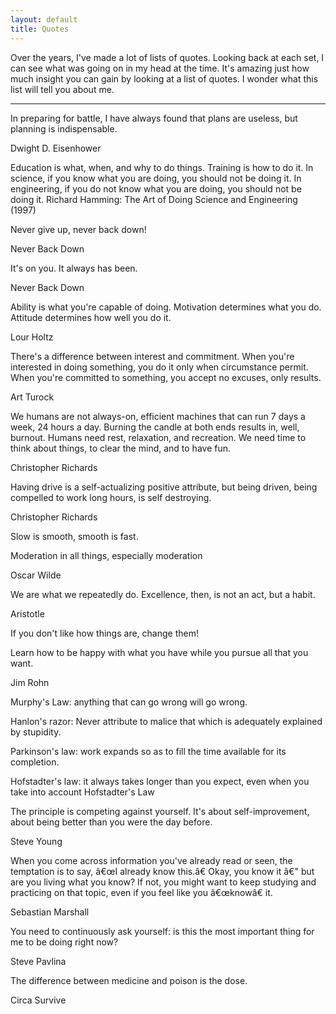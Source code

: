 ```yaml
---
layout: default
title: Quotes
---
```


Over the years, I've made a lot of lists of quotes. Looking back at each set, I can see what was going on in my head at the time. It's amazing just how much insight you can gain by looking at a list of quotes. I wonder what this list will tell you about me. 

* * *

In preparing for battle, I have always found that plans are useless, but planning is indispensable. 

Dwight D. Eisenhower 

Education is what, when, and why to do things. Training is how to do it. In science, if you know what you are doing, you should not be doing it. In engineering, if you do not know what you are doing, you should not be doing it. 
Richard Hamming: The Art of Doing Science and Engineering (1997) 

Never give up, never back down! 

Never Back Down 

It's on you. It always has been. 

Never Back Down 

Ability is what you're capable of doing. Motivation determines what you do. Attitude determines how well you do it. 

Lour Holtz

There's a difference between interest and commitment. When you're interested in doing something, you do it only when circumstance permit. When you're committed to something, you accept no excuses, only results. 

Art Turock 

We humans are not always-on, efficient machines that can run 7 days a week, 24 hours a day. Burning the candle at both ends results in, well, burnout. Humans need rest, relaxation, and recreation. We need time to think about things, to clear the mind, and to have fun. 

Christopher Richards 

Having drive is a self-actualizing positive attribute, but being driven, being compelled to work long hours, is self destroying. 

Christopher Richards 

Slow is smooth, smooth is fast. 

Moderation in all things, especially moderation 

Oscar Wilde 

We are what we repeatedly do. Excellence, then, is not an act, but a habit. 

Aristotle 

If you don't like how things are, change them! 

Learn how to be happy with what you have while you pursue all that you 
want.

Jim Rohn 

Murphy's Law: anything that can go wrong will go wrong. 

Hanlon's razor: Never attribute to malice that which is adequately explained by stupidity. 

Parkinson's law: work expands so as to fill the time available for its completion. 

Hofstadter's law: it always takes longer than you expect, even when you take into account Hofstadter's Law 

The principle is competing against yourself. It's about self-improvement, about being better than you were the day before. 

Steve Young

When you come across information you've already read or seen, the temptation is to say, â€œI already know this.â€ Okay, you know it â€" but are you living what you know? If not, you might want to keep studying and practicing on that topic, even if you feel like you â€œknowâ€ it. 

Sebastian Marshall 

You need to continuously ask yourself: is this the most important thing for me to be doing right now? 

Steve Pavlina 

The difference between medicine and poison is the dose. 

Circa Survive 
